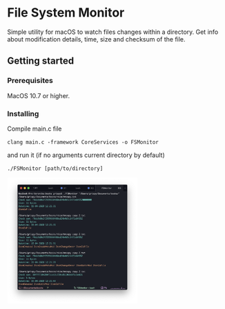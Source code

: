 # File System Monitor
Simple utility for macOS to watch files changes within a directory.
Get info about modification details, time, size and checksum of the file.

## Getting started
### Prerequisites
MacOS 10.7 or higher.

### Installing
Compile main.c file
```
clang main.c -framework CoreServices -o FSMonitor
```
and run it (if no arguments current directory by default)
```
./FSMonitor [path/to/directory]
```

<img src="./img.png" width="60%">
